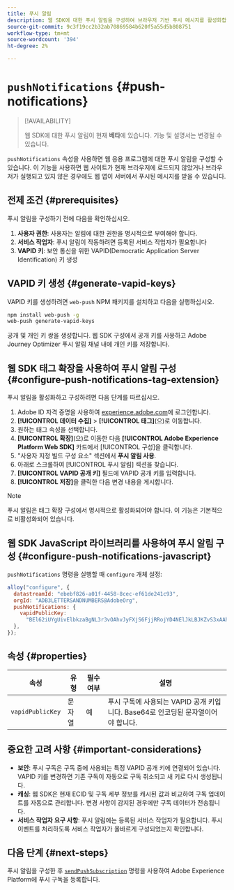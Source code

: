 ```yaml
---
title: 푸시 알림
description: 웹 SDK에 대한 푸시 알림을 구성하여 브라우저 기반 푸시 메시지를 활성화합니다.
source-git-commit: 9c3f19cc2b32ab70869584b620f5a55d5b808751
workflow-type: tm+mt
source-wordcount: '394'
ht-degree: 2%

---
```



# `pushNotifications` {#push-notifications}

>[!AVAILABILITY]
>
> 웹 SDK에 대한 푸시 알림이 현재 **베타**&#x200B;에 있습니다. 기능 및 설명서는 변경될 수 있습니다.

`pushNotifications` 속성을 사용하면 웹 응용 프로그램에 대한 푸시 알림을 구성할 수 있습니다. 이 기능을 사용하면 웹 사이트가 현재 브라우저에 로드되지 않았거나 브라우저가 실행되고 있지 않은 경우에도 웹 앱이 서버에서 푸시된 메시지를 받을 수 있습니다.

## 전제 조건 {#prerequisites}

푸시 알림을 구성하기 전에 다음을 확인하십시오.

1. **사용자 권한**: 사용자는 알림에 대한 권한을 명시적으로 부여해야 합니다.
2. **서비스 작업자**: 푸시 알림이 작동하려면 등록된 서비스 작업자가 필요합니다
3. **VAPID 키**: 보안 통신을 위한 VAPID(Democratic Application Server Identification) 키 생성

## VAPID 키 생성 {#generate-vapid-keys}

VAPID 키를 생성하려면 `web-push` NPM 패키지를 설치하고 다음을 실행하십시오.

```bash
npm install web-push -g
web-push generate-vapid-keys
```

공개 및 개인 키 쌍을 생성합니다. 웹 SDK 구성에서 공개 키를 사용하고 Adobe Journey Optimizer 푸시 알림 채널 내에 개인 키를 저장합니다.

## 웹 SDK 태그 확장을 사용하여 푸시 알림 구성 {#configure-push-notifications-tag-extension}

푸시 알림을 활성화하고 구성하려면 다음 단계를 따르십시오.

1. Adobe ID 자격 증명을 사용하여 [experience.adobe.com](https://experience.adobe.com)에 로그인합니다.
1. **[!UICONTROL 데이터 수집]** > **[!UICONTROL 태그]**(으)로 이동합니다.
1. 원하는 태그 속성을 선택합니다.
1. **[!UICONTROL 확장]**(으)로 이동한 다음 **[!UICONTROL Adobe Experience Platform Web SDK]** 카드에서 [!UICONTROL 구성]을 클릭합니다.
1. &quot;사용자 지정 빌드 구성 요소&quot; 섹션에서 **푸시 알림 사용**.
1. 아래로 스크롤하여 [!UICONTROL 푸시 알림] 섹션을 찾습니다.
1. **[!UICONTROL VAPID 공개 키]** 필드에 VAPID 공개 키를 입력합니다.
1. **[!UICONTROL 저장]**&#x200B;을 클릭한 다음 변경 내용을 게시합니다.

>[!NOTE]
>
> 푸시 알림은 태그 확장 구성에서 명시적으로 활성화되어야 합니다. 이 기능은 기본적으로 비활성화되어 있습니다.

## 웹 SDK JavaScript 라이브러리를 사용하여 푸시 알림 구성 {#configure-push-notifications-javascript}

`pushNotifications` 명령을 실행할 때 `configure` 개체 설정:

```js
alloy("configure", {
  datastreamId: "ebebf826-a01f-4458-8cec-ef61de241c93",
  orgId: "ADB3LETTERSANDNUMBERS@AdobeOrg",
  pushNotifications: {
    vapidPublicKey:
      "BEl62iUYgUivElbkzaBgNL3r3vOAhvJyFXjS6FjjRRojYD4NElJkLBJKZvS3xAAh4_gE3WnMaZNu_KGP4jAQlJz",
  },
});
```

## 속성 {#properties}

| 속성 | 유형 | 필수 여부 | 설명 |
| ------ | ------ | -------- | ----- |
| `vapidPublicKey` | 문자열 | 예 | 푸시 구독에 사용되는 VAPID 공개 키입니다. Base64로 인코딩된 문자열이어야 합니다. |

## 중요한 고려 사항 {#important-considerations}

- **보안**: 푸시 구독은 구독 중에 사용되는 특정 VAPID 공개 키에 연결되어 있습니다. VAPID 키를 변경하면 기존 구독이 자동으로 구독 취소되고 새 키로 다시 생성됩니다.
- **캐싱**: 웹 SDK은 현재 ECID 및 구독 세부 정보를 캐시된 값과 비교하여 구독 업데이트를 자동으로 관리합니다. 변경 사항이 감지된 경우에만 구독 데이터가 전송됩니다.
- **서비스 작업자 요구 사항**: 푸시 알림에는 등록된 서비스 작업자가 필요합니다. 푸시 이벤트를 처리하도록 서비스 작업자가 올바르게 구성되었는지 확인합니다.

## 다음 단계 {#next-steps}

푸시 알림을 구성한 후 [`sendPushSubscription`](../sendPushSubscription.md) 명령을 사용하여 Adobe Experience Platform에 푸시 구독을 등록합니다.
